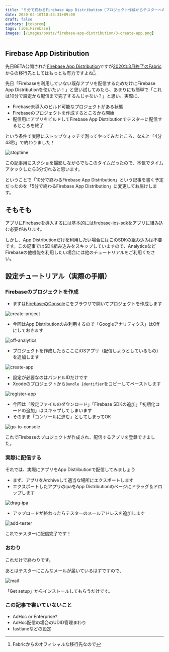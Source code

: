 ```yaml
---
title: "５分で終わるFirebase App Distribution（プロジェクト作成からテスターへの配信まで）"
date: 2020-02-10T10:43:31+09:00
draft: false
authors: [tokorom]
tags: [iOS,Firebase]
images: [/images/posts/firebase-app-distribution/3-create-app.png]
---
```


## Firebase App Distiribution

先日BETA公開された[Firebase App Distribution](https://firebase.google.com/products/app-distribution)ですが[2020年3月終了のFabric](https://get.fabric.io/roadmap)からの移行先としてはもっとも有力ですよね[^1]。

先日「Firebaseを利用していない既存アプリを配信するためだけにFirebase App Distributionを使いたい！」と思い試してみたら、あまりにも簡単で「これは10分で設定から配信まで完了するんじゃない？」と思い、実際に、

- Firebase未導入のビルド可能なプロジェクトがある状態
- Firebaseのプロジェクトを作成するところから開始
- 配信用にアプリをビルドしてFirebase App Distributionでテスターに配信するところを終了

という条件で実際にストップウォッチで測ってやってみたところ、なんと「4分43秒」で終わりました！

![stoptime](/images/posts/firebase-app-distribution/stoptime.png)

この記事用にスクショを撮影しながらでもこのタイムだったので、本気でタイムアタックしたら3分切れると思います。

ということで「10分で終わるFirebase App Distribution」という記事を書く予定だったのを「5分で終わるFirebase App Distribution」に変更してお届けします。

[^1]: Fabricからのオフィシャルな移行先なので

## そもそも

アプリにFirebaseを導入するには基本的には[firebase-ios-sdk](https://github.com/firebase/firebase-ios-sdk)をアプリに組み込む必要があります。

しかし、App Distributionだけを利用したい場合にはこのSDKの組み込みは不要です。この記事ではSDK組み込みをスキップしていますので、AnalyticsなどFirebaseの他機能を利用したい場合には他のチュートリアルをご利用ください。

## 設定チュートリアル（実際の手順）

### Firebaseのプロジェクトを作成

- まずは[FirebaseのConsole](https://console.firebase.google.com/)にをブラウザで開いてプロジェクトを作成します

![create-project](/images/posts/firebase-app-distribution/1-create-project.png)

- 今回はApp Distributionのみ利用するので「Googleアナリティクス」はOffにしておきます

![off-analytics](/images/posts/firebase-app-distribution/2-off-analytics.png)

- プロジェクトを作成したらここにiOSアプリ（配信しようとしているもの）を追加します

![create-app](/images/posts/firebase-app-distribution/3-create-app.png)

- 設定が必要なのはバンドルIDだけです
- Xcodeのプロジェクトから`Bundle Identifier`をコピーしてペーストします

![register-app](/images/posts/firebase-app-distribution/4-register-app.png)

- 今回は「設定ファイルのダウンロード」「Firebase SDKの追加」「初期化コードの追加」はスキップしてしまいます
- そのまま「コンソールに進む」としてしまってOK

![go-to-console](/images/posts/firebase-app-distribution/5-go-to-console.png)

これでFirebaseのプロジェクトが作成され、配信するアプリを登録できました。

### 実際に配信する

それでは、実際にアプリをApp Distributionで配信してみましょう

- まず、アプリをArchiveして適当な場所にエクスポートします
- エクスポートしたアプリのipaをApp Distributionのページにドラッグ＆ドロップします

![drag-ipa](/images/posts/firebase-app-distribution/6-drag-ipa.png)

- アップロードが終わったらテスターのメールアドレスを追加します

![add-tester](/images/posts/firebase-app-distribution/7-add-tester.png)

これでテスターに配信完了です！

### おわり

これだけで終わりです。

あとはテスターにこんなメールが届いているはずですので、

![mail](/images/posts/firebase-app-distribution/mail.png)

「Get setup」からインストールしてもらうだけです。

### この記事で書いていないこと

- AdHoc or Enterprise?
- AdHoc配信の場合のUDID管理まわり
- fastlaneなどの設定

